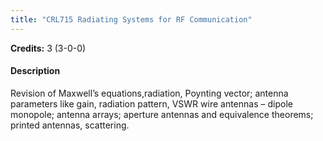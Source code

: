 ```yaml
---
title: "CRL715 Radiating Systems for RF Communication"
---
```

**Credits:** 3 (3-0-0)

#### Description
Revision of Maxwell’s equations,radiation, Poynting vector; antenna parameters like gain, radiation pattern, VSWR wire antennas – dipole monopole; antenna arrays; aperture antennas and equivalence theorems; printed antennas, scattering.